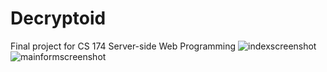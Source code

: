# Decryptoid
Final project for CS 174 Server-side Web Programming
![indexscreenshot](https://user-images.githubusercontent.com/25027010/57492027-14aa7900-7274-11e9-846b-517eec6c1e68.png)
![mainformscreenshot](https://user-images.githubusercontent.com/25027010/57492023-12481f00-7274-11e9-87e8-a3d0f89d0ad4.png)
